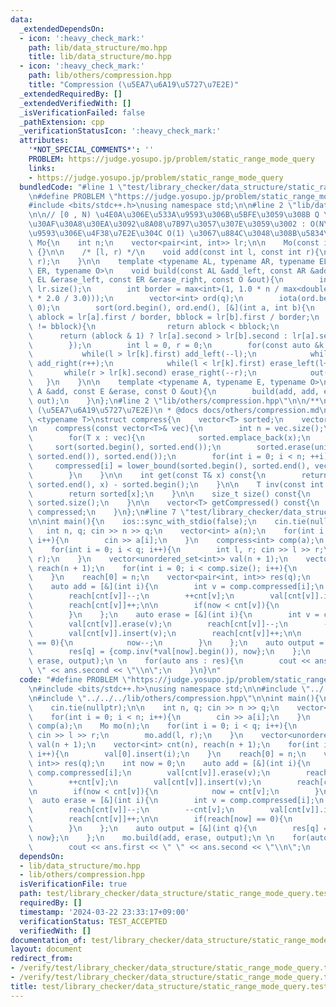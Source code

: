 ```yaml
---
data:
  _extendedDependsOn:
  - icon: ':heavy_check_mark:'
    path: lib/data_structure/mo.hpp
    title: lib/data_structure/mo.hpp
  - icon: ':heavy_check_mark:'
    path: lib/others/compression.hpp
    title: "Compression (\u5EA7\u6A19\u5727\u7E2E)"
  _extendedRequiredBy: []
  _extendedVerifiedWith: []
  _isVerificationFailed: false
  _pathExtension: cpp
  _verificationStatusIcon: ':heavy_check_mark:'
  attributes:
    '*NOT_SPECIAL_COMMENTS*': ''
    PROBLEM: https://judge.yosupo.jp/problem/static_range_mode_query
    links:
    - https://judge.yosupo.jp/problem/static_range_mode_query
  bundledCode: "#line 1 \"test/library_checker/data_structure/static_range_mode_query.test.cpp\"\
    \n#define PROBLEM \"https://judge.yosupo.jp/problem/static_range_mode_query\"\n\
    #include <bits/stdc++.h>\nusing namespace std;\n\n#line 2 \"lib/data_structure/mo.hpp\"\
    \n\n// [0 , N) \u4E0A\u306E\u533A\u9593\u306B\u5BFE\u3059\u308B Q \u500B\u306E\
    \u30AF\u30A8\u30EA\u3092\u8A08\u7B97\u3057\u307E\u3059\u3002 : O(N\u221AQ) (\u533A\
    \u9593\u306E\u4F38\u7E2E\u304C O(1) \u3067\u884C\u3048\u308B\u5834\u5408)\nstruct\
    \ Mo{\n    int n;\n    vector<pair<int, int>> lr;\n\n    Mo(const int n) : n(n)\
    \ {}\n\n    /* [l, r) */\n    void add(const int l, const int r){\n        lr.emplace_back(l,\
    \ r);\n    }\n\n    template <typename AL, typename AR, typename EL, typename\
    \ ER, typename O>\n    void build(const AL &add_left, const AR &add_right, const\
    \ EL &erase_left, const ER &erase_right, const O &out){\n        int q = (int)\
    \ lr.size();\n        int border = max<int>(1, 1.0 * n / max<double>(1.0, sqrt(q\
    \ * 2.0 / 3.0)));\n        vector<int> ord(q);\n        iota(ord.begin(), ord.end(),\
    \ 0);\n        sort(ord.begin(), ord.end(), [&](int a, int b){\n            int\
    \ ablock = lr[a].first / border, bblock = lr[b].first / border;\n            if(ablock\
    \ != bblock){\n                return ablock < bblock;\n            }\n      \
    \      return (ablock & 1) ? lr[a].second > lr[b].second : lr[a].second < lr[b].second;\n\
    \        });\n        int l = 0, r = 0;\n        for(const auto &k : ord){\n \
    \           while(l > lr[k].first) add_left(--l);\n            while(r < lr[k].second)\
    \ add_right(r++);\n            while(l < lr[k].first) erase_left(l++);\n     \
    \       while(r > lr[k].second) erase_right(--r);\n            out(k);\n     \
    \   }\n    }\n\n    template <typename A, typename E, typename O>\n    void build(const\
    \ A &add, const E &erase, const O &out){\n        build(add, add, erase, erase,\
    \ out);\n    }\n};\n#line 2 \"lib/others/compression.hpp\"\n\n/**\n * @brief Compression\
    \ (\u5EA7\u6A19\u5727\u7E2E)\n * @docs docs/others/compression.md\n */\n\ntemplate\
    \ <typename T>\nstruct compress{\n    vector<T> sorted;\n    vector<int> compressed;\n\
    \n    compress(const vector<T>& vec){\n        int n = vec.size();\n        compressed.resize(n);\n\
    \        for(T x : vec){\n            sorted.emplace_back(x);\n        }\n   \
    \     sort(sorted.begin(), sorted.end());\n        sorted.erase(unique(sorted.begin(),\
    \ sorted.end()), sorted.end());\n        for(int i = 0; i < n; ++i){\n       \
    \     compressed[i] = lower_bound(sorted.begin(), sorted.end(), vec[i]) - sorted.begin();\n\
    \        }\n    }\n\n    int get(const T& x) const{\n        return lower_bound(sorted.begin(),\
    \ sorted.end(), x) - sorted.begin();\n    }\n\n    T inv(const int x) const{\n\
    \        return sorted[x];\n    }\n\n    size_t size() const{\n        return\
    \ sorted.size();\n    }\n\n    vector<T> getCompressed() const{\n        return\
    \ compressed;\n    }\n};\n#line 7 \"test/library_checker/data_structure/static_range_mode_query.test.cpp\"\
    \n\nint main(){\n    ios::sync_with_stdio(false);\n    cin.tie(nullptr);\n\n \
    \   int n, q; cin >> n >> q;\n    vector<int> a(n);\n    for(int i = 0; i < n;\
    \ i++){\n        cin >> a[i];\n    }\n    compress<int> comp(a);\n    Mo mo(n);\n\
    \    for(int i = 0; i < q; i++){\n        int l, r; cin >> l >> r;\n        mo.add(l,\
    \ r);\n    }\n    vector<unordered_set<int>> val(n + 1);\n    vector<int> cnt(n),\
    \ reach(n + 1);\n    for(int i = 0; i < comp.size(); i++){\n        val[0].insert(i);\n\
    \    }\n    reach[0] = n;\n    vector<pair<int, int>> res(q);\n    int now = 0;\n\
    \    auto add = [&](int i){\n        int v = comp.compressed[i];\n        val[cnt[v]].erase(v);\n\
    \        reach[cnt[v]]--;\n        ++cnt[v];\n        val[cnt[v]].insert(v);\n\
    \        reach[cnt[v]]++;\n\n        if(now < cnt[v]){\n            now = cnt[v];\n\
    \        }\n    };\n    auto erase = [&](int i){\n        int v = comp.compressed[i];\n\
    \        val[cnt[v]].erase(v);\n        reach[cnt[v]]--;\n        --cnt[v];\n\
    \        val[cnt[v]].insert(v);\n        reach[cnt[v]]++;\n\n        if(reach[now]\
    \ == 0){\n            now--;\n        }\n    };\n    auto output = [&](int q){\n\
    \        res[q] = {comp.inv(*val[now].begin()), now};\n    };\n    mo.build(add,\
    \ erase, output);\n \n    for(auto ans : res){\n        cout << ans.first << \"\
    \ \" << ans.second << \"\\n\";\n    }\n}\n"
  code: "#define PROBLEM \"https://judge.yosupo.jp/problem/static_range_mode_query\"\
    \n#include <bits/stdc++.h>\nusing namespace std;\n\n#include \"../../../lib/data_structure/mo.hpp\"\
    \n#include \"../../../lib/others/compression.hpp\"\n\nint main(){\n    ios::sync_with_stdio(false);\n\
    \    cin.tie(nullptr);\n\n    int n, q; cin >> n >> q;\n    vector<int> a(n);\n\
    \    for(int i = 0; i < n; i++){\n        cin >> a[i];\n    }\n    compress<int>\
    \ comp(a);\n    Mo mo(n);\n    for(int i = 0; i < q; i++){\n        int l, r;\
    \ cin >> l >> r;\n        mo.add(l, r);\n    }\n    vector<unordered_set<int>>\
    \ val(n + 1);\n    vector<int> cnt(n), reach(n + 1);\n    for(int i = 0; i < comp.size();\
    \ i++){\n        val[0].insert(i);\n    }\n    reach[0] = n;\n    vector<pair<int,\
    \ int>> res(q);\n    int now = 0;\n    auto add = [&](int i){\n        int v =\
    \ comp.compressed[i];\n        val[cnt[v]].erase(v);\n        reach[cnt[v]]--;\n\
    \        ++cnt[v];\n        val[cnt[v]].insert(v);\n        reach[cnt[v]]++;\n\
    \n        if(now < cnt[v]){\n            now = cnt[v];\n        }\n    };\n  \
    \  auto erase = [&](int i){\n        int v = comp.compressed[i];\n        val[cnt[v]].erase(v);\n\
    \        reach[cnt[v]]--;\n        --cnt[v];\n        val[cnt[v]].insert(v);\n\
    \        reach[cnt[v]]++;\n\n        if(reach[now] == 0){\n            now--;\n\
    \        }\n    };\n    auto output = [&](int q){\n        res[q] = {comp.inv(*val[now].begin()),\
    \ now};\n    };\n    mo.build(add, erase, output);\n \n    for(auto ans : res){\n\
    \        cout << ans.first << \" \" << ans.second << \"\\n\";\n    }\n}"
  dependsOn:
  - lib/data_structure/mo.hpp
  - lib/others/compression.hpp
  isVerificationFile: true
  path: test/library_checker/data_structure/static_range_mode_query.test.cpp
  requiredBy: []
  timestamp: '2024-03-22 23:33:17+09:00'
  verificationStatus: TEST_ACCEPTED
  verifiedWith: []
documentation_of: test/library_checker/data_structure/static_range_mode_query.test.cpp
layout: document
redirect_from:
- /verify/test/library_checker/data_structure/static_range_mode_query.test.cpp
- /verify/test/library_checker/data_structure/static_range_mode_query.test.cpp.html
title: test/library_checker/data_structure/static_range_mode_query.test.cpp
---
```

